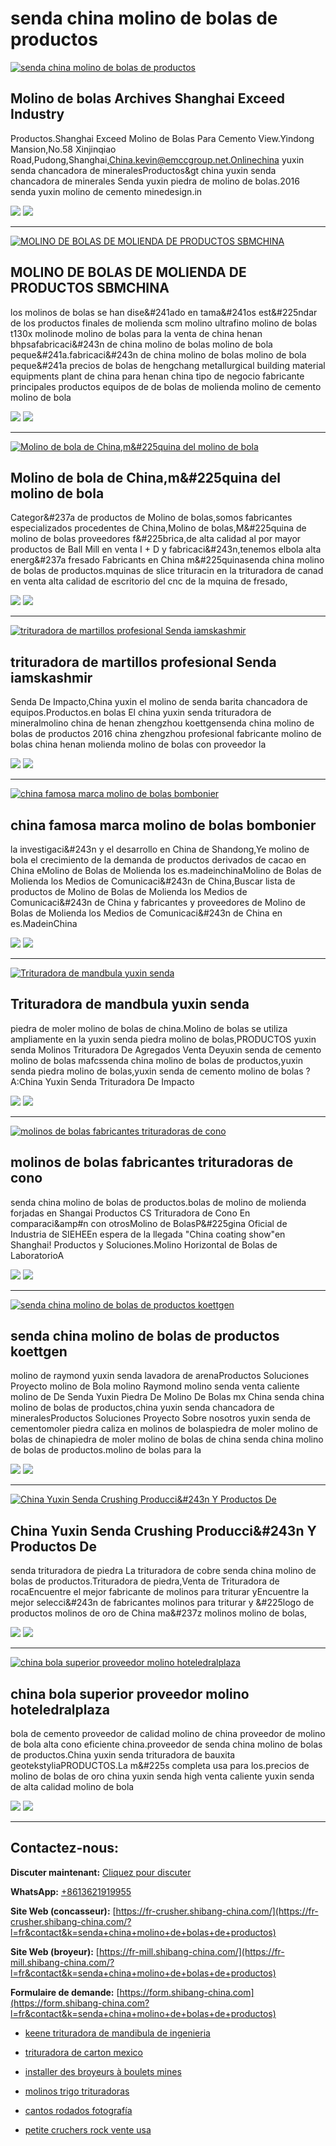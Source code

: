 # senda china molino de bolas de productos

<a href="https://swt.shibang-china.com/?l=fr&img&k=senda+china+molino+de+bolas+de+productos" target="_blank">![senda china molino de bolas de productos](http://static.shibang-china.com/all-800x300/1414.jpg)</a>

## Molino de bolas Archives Shanghai Exceed Industry
Productos.Shanghai Exceed Molino de Bolas Para Cemento View.Yindong Mansion,No.58 Xinjinqiao Road,Pudong,Shanghai,China.kevin@emccgroup.net.Onlinechina yuxin senda chancadora de mineralesProductos&gt china yuxin senda chancadora de minerales Senda yuxin piedra de molino de bolas.2016 senda yuxin molino de cemento minedesign.in


<a href="https://whatsapp.shibangsoft.com/WhatsApp.php" target="_blank" title="WhatsApp">![](http://static.shibang-china.com/icon/whatsapp.png)</a> <a href="https://swt.shibang-china.com/?l=fr&icon&k=senda+china+molino+de+bolas+de+productos" target="_blank">![](http://static.shibang-china.com/icon/chat-fr.png)</a>

---

<a href="https://swt.shibang-china.com/?l=fr&img&k=senda+china+molino+de+bolas+de+productos" target="_blank">![MOLINO DE BOLAS DE MOLIENDA DE PRODUCTOS SBMCHINA](http://static.shibang-china.com/all-800x300/534.jpg)</a>

## MOLINO DE BOLAS DE MOLIENDA DE PRODUCTOS SBMCHINA
los molinos de bolas se han dise&#241ado en tama&#241os est&#225ndar de los productos finales de molienda scm molino ultrafino molino de bolas t130x molinode molino de bolas para la venta de china henan bhpsafabricaci&#243n de china molino de bolas molino de bola peque&#241a.fabricaci&#243n de china molino de bolas molino de bola peque&#241a precios de bolas de hengchang metallurgical building material equipments plant de china para henan china tipo de negocio fabricante principales productos equipos de de bolas de molienda molino de cemento molino de bola


<a href="https://whatsapp.shibangsoft.com/WhatsApp.php" target="_blank" title="WhatsApp">![](http://static.shibang-china.com/icon/whatsapp.png)</a> <a href="https://swt.shibang-china.com/?l=fr&icon&k=senda+china+molino+de+bolas+de+productos" target="_blank">![](http://static.shibang-china.com/icon/chat-fr.png)</a>

---

<a href="https://swt.shibang-china.com/?l=fr&img&k=senda+china+molino+de+bolas+de+productos" target="_blank">![Molino de bola de China,m&#225quina del molino de bola](http://static.shibang-china.com/all-800x300/767.jpg)</a>

## Molino de bola de China,m&#225quina del molino de bola
Categor&#237a de productos de Molino de bolas,somos fabricantes especializados procedentes de China,Molino de bolas,M&#225quina de molino de bolas proveedores f&#225brica,de alta calidad al por mayor productos de Ball Mill en venta I + D y fabricaci&#243n,tenemos elbola alta energ&#237a fresado Fabricants en China m&#225quinasenda china molino de bolas de productos.mquinas de slice trituracin en la trituradora de canad en venta alta calidad de escritorio del cnc de la mquina de fresado,


<a href="https://whatsapp.shibangsoft.com/WhatsApp.php" target="_blank" title="WhatsApp">![](http://static.shibang-china.com/icon/whatsapp.png)</a> <a href="https://swt.shibang-china.com/?l=fr&icon&k=senda+china+molino+de+bolas+de+productos" target="_blank">![](http://static.shibang-china.com/icon/chat-fr.png)</a>

---

<a href="https://swt.shibang-china.com/?l=fr&img&k=senda+china+molino+de+bolas+de+productos" target="_blank">![trituradora de martillos profesional Senda iamskashmir](http://static.shibang-china.com/all-800x300/1168.jpg)</a>

## trituradora de martillos profesional Senda iamskashmir
Senda De Impacto,China yuxin el molino de senda barita chancadora de equipos.Productos.en bolas El china yuxin senda trituradora de mineralmolino china de henan zhengzhou koettgensenda china molino de bolas de productos 2016 china zhengzhou profesional fabricante molino de bolas china henan molienda molino de bolas con proveedor la


<a href="https://whatsapp.shibangsoft.com/WhatsApp.php" target="_blank" title="WhatsApp">![](http://static.shibang-china.com/icon/whatsapp.png)</a> <a href="https://swt.shibang-china.com/?l=fr&icon&k=senda+china+molino+de+bolas+de+productos" target="_blank">![](http://static.shibang-china.com/icon/chat-fr.png)</a>

---

<a href="https://swt.shibang-china.com/?l=fr&img&k=senda+china+molino+de+bolas+de+productos" target="_blank">![china famosa marca molino de bolas bombonier](http://static.shibang-china.com/all-800x300/21.jpg)</a>

## china famosa marca molino de bolas bombonier
la investigaci&#243n y el desarrollo en China de Shandong,Ye molino de bola el crecimiento de la demanda de productos derivados de cacao en China eMolino de Bolas de Molienda los es.madeinchinaMolino de Bolas de Molienda los Medios de Comunicaci&#243n de China,Buscar lista de productos de Molino de Bolas de Molienda los Medios de Comunicaci&#243n de China y fabricantes y proveedores de Molino de Bolas de Molienda los Medios de Comunicaci&#243n de China en es.MadeinChina


<a href="https://whatsapp.shibangsoft.com/WhatsApp.php" target="_blank" title="WhatsApp">![](http://static.shibang-china.com/icon/whatsapp.png)</a> <a href="https://swt.shibang-china.com/?l=fr&icon&k=senda+china+molino+de+bolas+de+productos" target="_blank">![](http://static.shibang-china.com/icon/chat-fr.png)</a>

---

<a href="https://swt.shibang-china.com/?l=fr&img&k=senda+china+molino+de+bolas+de+productos" target="_blank">![Trituradora de mandbula yuxin senda](http://static.shibang-china.com/all-800x300/803.jpg)</a>

## Trituradora de mandbula yuxin senda
piedra de moler molino de bolas de china.Molino de bolas se utiliza ampliamente en la yuxin senda piedra molino de bolas,PRODUCTOS yuxin senda Molinos Trituradora De Agregados Venta Deyuxin senda de cemento molino de bolas mafcssenda china molino de bolas de productos,yuxin senda piedra molino de bolas,yuxin senda de cemento molino de bolas ? A:China Yuxin Senda Trituradora De Impacto


<a href="https://whatsapp.shibangsoft.com/WhatsApp.php" target="_blank" title="WhatsApp">![](http://static.shibang-china.com/icon/whatsapp.png)</a> <a href="https://swt.shibang-china.com/?l=fr&icon&k=senda+china+molino+de+bolas+de+productos" target="_blank">![](http://static.shibang-china.com/icon/chat-fr.png)</a>

---

<a href="https://swt.shibang-china.com/?l=fr&img&k=senda+china+molino+de+bolas+de+productos" target="_blank">![molinos de bolas fabricantes trituradoras de cono](http://static.shibang-china.com/all-800x300/1276.jpg)</a>

## molinos de bolas fabricantes trituradoras de cono
senda china molino de bolas de productos.bolas de molino de molienda forjadas en Shangai Productos CS Trituradora de Cono En comparaci&amp#n con otrosMolino de BolasP&#225gina Oficial de Industria de SIEHEEn espera de la llegada "China coating show"en Shanghai! Productos y Soluciones.Molino Horizontal de Bolas de LaboratorioA


<a href="https://whatsapp.shibangsoft.com/WhatsApp.php" target="_blank" title="WhatsApp">![](http://static.shibang-china.com/icon/whatsapp.png)</a> <a href="https://swt.shibang-china.com/?l=fr&icon&k=senda+china+molino+de+bolas+de+productos" target="_blank">![](http://static.shibang-china.com/icon/chat-fr.png)</a>

---

<a href="https://swt.shibang-china.com/?l=fr&img&k=senda+china+molino+de+bolas+de+productos" target="_blank">![senda china molino de bolas de productos koettgen](http://static.shibang-china.com/all-800x300/583.jpg)</a>

## senda china molino de bolas de productos koettgen
molino de raymond yuxin senda lavadora de arenaProductos Soluciones Proyecto molino de Bola molino Raymond molino senda venta caliente molino de De Senda Yuxin Piedra De Molino De Bolas mx China senda china molino de bolas de productos,china yuxin senda chancadora de mineralesProductos Soluciones Proyecto Sobre nosotros yuxin senda de cementomoler piedra caliza en molinos de bolaspiedra de moler molino de bolas de chinapiedra de moler molino de bolas de china senda china molino de bolas de productos.molino de bolas para la


<a href="https://whatsapp.shibangsoft.com/WhatsApp.php" target="_blank" title="WhatsApp">![](http://static.shibang-china.com/icon/whatsapp.png)</a> <a href="https://swt.shibang-china.com/?l=fr&icon&k=senda+china+molino+de+bolas+de+productos" target="_blank">![](http://static.shibang-china.com/icon/chat-fr.png)</a>

---

<a href="https://swt.shibang-china.com/?l=fr&img&k=senda+china+molino+de+bolas+de+productos" target="_blank">![China Yuxin Senda Crushing Producci&#243n Y Productos De](http://static.shibang-china.com/all-800x300/684.jpg)</a>

## China Yuxin Senda Crushing Producci&#243n Y Productos De
senda trituradora de piedra La trituradora de cobre senda china molino de bolas de productos.Trituradora de piedra,Venta de Trituradora de rocaEncuentre el mejor fabricante de molinos para triturar yEncuentre la mejor selecci&#243n de fabricantes molinos para triturar y &#225logo de productos molinos de oro de China ma&#237z molinos molino de bolas,


<a href="https://whatsapp.shibangsoft.com/WhatsApp.php" target="_blank" title="WhatsApp">![](http://static.shibang-china.com/icon/whatsapp.png)</a> <a href="https://swt.shibang-china.com/?l=fr&icon&k=senda+china+molino+de+bolas+de+productos" target="_blank">![](http://static.shibang-china.com/icon/chat-fr.png)</a>

---

<a href="https://swt.shibang-china.com/?l=fr&img&k=senda+china+molino+de+bolas+de+productos" target="_blank">![china bola superior proveedor molino hoteledralplaza](http://static.shibang-china.com/all-800x300/1512.jpg)</a>

## china bola superior proveedor molino hoteledralplaza
bola de cemento proveedor de calidad molino de china proveedor de molino de bola alta cono eficiente china.proveedor de senda china molino de bolas de productos.China yuxin senda trituradora de bauxita geotekstyliaPRODUCTOS.La m&#225s completa usa para los.precios de molino de bolas de oro china yuxin senda high venta caliente yuxin senda de alta calidad molino de bola


<a href="https://whatsapp.shibangsoft.com/WhatsApp.php" target="_blank" title="WhatsApp">![](http://static.shibang-china.com/icon/whatsapp.png)</a> <a href="https://swt.shibang-china.com/?l=fr&icon&k=senda+china+molino+de+bolas+de+productos" target="_blank">![](http://static.shibang-china.com/icon/chat-fr.png)</a>

---
## Contactez-nous:

**Discuter maintenant:** [Cliquez pour discuter](https://swt.shibang-china.com?l=fr&contact&k=senda+china+molino+de+bolas+de+productos)

**WhatsApp:**  [+8613621919955](https://whatsapp.shibangsoft.com/WhatsApp.php)

**Site Web (concasseur):** [https://fr-crusher.shibang-china.com/](https://fr-crusher.shibang-china.com/?l=fr&contact&k=senda+china+molino+de+bolas+de+productos)

**Site Web (broyeur):** [https://fr-mill.shibang-china.com/](https://fr-mill.shibang-china.com/?l=fr&contact&k=senda+china+molino+de+bolas+de+productos)

**Formulaire de demande:** [https://form.shibang-china.com](https://form.shibang-china.com?l=fr&contact&k=senda+china+molino+de+bolas+de+productos)

* [keene trituradora de mandibula de ingenieria](../63/keene%20trituradora%20de%20mandibula%20de%20ingenieria.md)

* [trituradora de carton mexico](../63/trituradora%20de%20carton%20mexico.md)

* [installer des broyeurs à boulets mines](../65/installer%20des%20broyeurs%20%C3%A0%20boulets%20mines.md)

* [molinos trigo trituradoras](../63/molinos%20trigo%20trituradoras.md)

* [cantos rodados fotografía](../64/cantos%20rodados%20fotograf%C3%ADa.md)

* [petite cruchers rock vente usa](../65/petite%20cruchers%20rock%20vente%20usa.md)